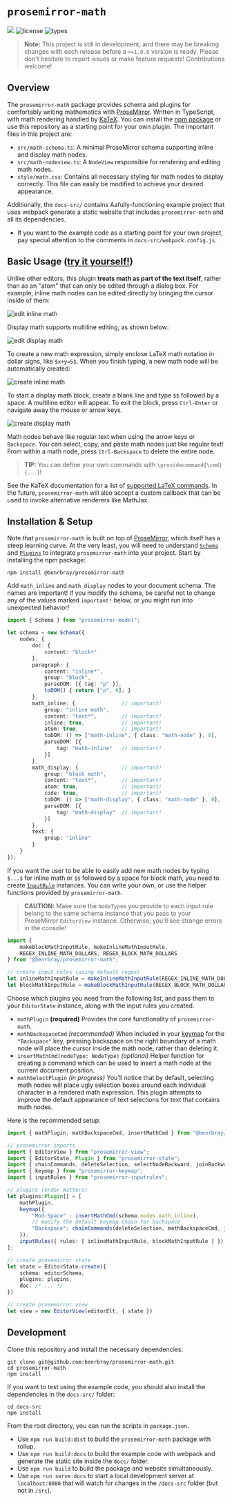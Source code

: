 # `prosemirror-math`

[![](https://img.shields.io/npm/v/@benrbray/prosemirror-math?style=flat-square)](https://www.npmjs.com/package/@benrbray/prosemirror-math)
![license](https://img.shields.io/github/license/benrbray/prosemirror-math?style=flat-square)
![types](https://img.shields.io/npm/types/@benrbray/prosemirror-math?style=flat-square)

> **Note:** This project is still in development, and there may be breaking changes with each release before a `>=1.0.0` version is ready.  Please don't hesitate to report issues or make feature requests!  Contributions welcome!

## Overview

The `prosemirror-math` package provides schema and plugins for comfortably writing mathematics with [ProseMirror](https://prosemirror.net/).  Written in TypeScript, with math rendering handled by [KaTeX](https://katex.org/).  You can install the [npm package](https://www.npmjs.com/package/@benrbray/prosemirror-math) or use this repository as a starting point for your own plugin.  The important files in this project are:

* `src/math-schema.ts`: A minimal ProseMirror schema supporting inline and display math nodes.
* `src/math-nodeview.ts`: A `NodeView` responsible for rendering and editing math nodes.
* `style/math.css`: Contains all necessary styling for math nodes to display correctly.  This file can easily be modified to achieve your desired appearance.

Additionally, the `docs-src/` contains Aafully-functioning example project that uses webpack generate a static website that includes `prosemirror-math` and all its dependencies.  

* If you want to the example code as a starting point for your own project, pay special attention to the comments in `docs-src/webpack.config.js`.

## Basic Usage  ([try it yourself!](http://benrbray.com/prosemirror-math/))

Unlike other editors, this plugin **treats math as part of the text itself**, rather than as an "atom" that can only be edited through a dialog box.  For example, inline math nodes can be edited directly by bringing the cursor inside of them:

![edit inline math](img/prosemirror-math_inline.gif)

Display math supports multiline editing, as shown below:

![edit display math](img/prosemirror-math_display.gif)

To create a new math expression, simply enclose LaTeX math notation in dollar signs, like `$x+y=5$`.  When you finish typing, a new math node will be automatically created:

![create inline math](img/prosemirror-math_insert-inline.gif)

To start a display math block, create a blank line and type `$$` followed by a space.  A multiline editor will appear.  To exit the block, press `Ctrl-Enter` or navigate away the mouse or arrow keys.

![create display math](img/prosemirror-math_insert-display.gif)

Math nodes behave like regular text when using the arrow keys or `Backspace`.  You can select, copy, and paste math nodes just like regular text!  From within a math node, press `Ctrl-Backspace` to delete the entire node.

> **TIP:** You can define your own commands with `\providecommand{\cmd}{...}`!

See the KaTeX documentation for a list of [supported LaTeX commands](https://katex.org/docs/supported.html). In the future, `prosemirror-math` will also accept a custom callback that can be used to invoke alternative renderers like MathJax.

## Installation & Setup

Note that `prosemirror-math` is built on top of [ProseMirror](https://prosemirror.net/), which itself has a steep learning curve.  At the very least, you will need to understand [`Schema`](https://prosemirror.net/docs/ref/#model.Document_Schema) and [`Plugins`](https://prosemirror.net/docs/ref/#state.Plugin_System) to integrate `prosemirror-math` into your project.  Start by installing the npm package:

```
npm install @benrbray/prosemirror-math
```

Add `math_inline` and `math_display` nodes to your document schema.  The names are important!  If you modify the schema, be careful not to change any of the values marked `important!` below, or you might run into unexpected behavior!

```typescript
import { Schema } from "prosemirror-model";

let schema = new Schema({
    nodes: {
        doc: {
            content: "block+"
        },
        paragraph: {
            content: "inline*",
            group: "block",
            parseDOM: [{ tag: "p" }],
            toDOM() { return ["p", 0]; }
        },
        math_inline: {               // important!
            group: "inline math",
            content: "text*",        // important!
            inline: true,            // important!
            atom: true,              // important!
            toDOM: () => ["math-inline", { class: "math-node" }, 0],
            parseDOM: [{
                tag: "math-inline"   // important!
            }]
        },
        math_display: {              // important!
            group: "block math",
            content: "text*",        // important!
            atom: true,              // important!
            code: true,              // important!
            toDOM: () => ["math-display", { class: "math-node" }, 0],
            parseDOM: [{
                tag: "math-display"  // important!
            }]
        },
        text: {
            group: "inline"
        }
    }
});
```

If you want the user to be able to easily add new math nodes by typing `$...$` for inline math or `$$` followed by a space for block math, you need to create [`InputRule`](https://prosemirror.net/docs/ref/#inputrules.InputRule) instances.  You can write your own, or use the helper functions provided by `prosemirror-math`.

> **CAUTION:**  Make sure the `NodeType`s you provide to each input rule belong to the same schema instance that you pass to your ProseMirror `EditorView` instance.  Otherwise, you'll see strange errors in the console!

```typescript
import {
	makeBlockMathInputRule, makeInlineMathInputRule,
	REGEX_INLINE_MATH_DOLLARS, REGEX_BLOCK_MATH_DOLLARS
} from "@benrbray/prosemirror-math";

// create input rules (using default regex)
let inlineMathInputRule = makeInlineMathInputRule(REGEX_INLINE_MATH_DOLLARS, editorSchema.nodes.math_inline);
let blockMathInputRule = makeBlockMathInputRule(REGEX_BLOCK_MATH_DOLLARS, editorSchema.nodes.math_display);
```

Choose which plugins you need from the following list, and pass them to your `EditorState` instance, along with the input rules you created.

* `mathPlugin` **(required)** Provides the core functionality of `prosemirror-math`.
* `mathBackspaceCmd` *(recommended)* When included in your [keymap](https://prosemirror.net/docs/ref/#keymap.keymap) for the `"Backspace"` key, pressing backspace on the right boundary of a math node will place the cursor inside the math node, rather than deleting it.
* `insertMathCmd(nodeType: NodeType)` *(optional)* Helper function for creating a command which can be used to insert a math node at the current document position.
* `mathSelectPlugin` *(in progress)* You'll notice that by default, selecting math nodes will place ugly selection boxes around each individual character in a rendered math expression.  This plugin attempts to improve the default appearance of text selections for text that contains math nodes.

Here is the recommended setup:

```typescript
import { mathPlugin, mathBackspaceCmd, insertMathCmd } from "@benrbray/prosemirror-math";

// prosemirror imports
import { EditorView } from "prosemirror-view";
import { EditorState, Plugin } from "prosemirror-state";
import { chainCommands, deleteSelection, selectNodeBackward, joinBackward, Command } from "prosemirror-commands";
import { keymap } from "prosemirror-keymap";
import { inputRules } from "prosemirror-inputrules";

// plugins (order matters)
let plugins:Plugin[] = [
    mathPlugin,
    keymap({
        "Mod-Space" : insertMathCmd(schema.nodes.math_inline),
        // modify the default keymap chain for backspace
        "Backspace": chainCommands(deleteSelection, mathBackspaceCmd, joinBackward, selectNodeBackward),
    }),
    inputRules({ rules: [ inlineMathInputRule, blockMathInputRule ] })
];

// create prosemirror state
let state = EditorState.create({
    schema: editorSchema,
    plugins: plugins,
    doc: /* ... */
})

// create prosemirror view
let view = new EditorView(editorElt, { state })
```

## Development

Clone this repository and install the necessary dependencies:

```
git clone git@github.com:benrbray/prosemirror-math.git
cd prosemirror-math
npm install
```

If you want to test using the example code, you should also install the dependencies in the `docs-src/` folder:

```
cd docs-src
npm install
```

From the root directory, you can run the scripts in `package.json`.

* Use `npm run build:dist` to build the `prosemirror-math` package with rollup.
* Use `npm run build:docs` to build the example code with webpack and generate the static site inside the `docs/` folder.  
* Use `npm run build` to build the package and website simultaneously.
* Use `npm run serve:docs` to start a local development server at `localhost:8080` that will watch for changes in the `/docs-src` folder (but not in `/src`).